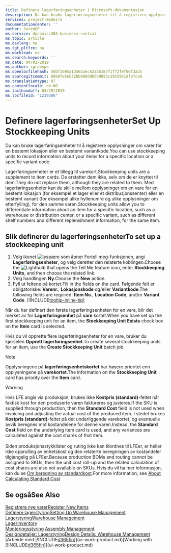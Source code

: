 ```yaml
---
title: Definere lagerføringsenheter | Microsoft-dokumentasjon
description: Du kan bruke lagerføringsenheter til å registrere opplysninger om varer for en bestemt lokasjon eller en bestemt variantkode.
services: project-madeira
documentationcenter: ''
author: SorenGP
ms.service: dynamics365-business-central
ms.topic: article
ms.devlang: na
ms.tgt_pltfrm: na
ms.workload: na
ms.search.keywords: ''
ms.date: 04/01/2019
ms.author: sgroespe
ms.openlocfilehash: 50bf3695a135652ec422bb187f1ff2fef06f3a35
ms.sourcegitcommit: 60b87e5eb32bb408dd65b9855c29159b1dfbfca8
ms.translationtype: HT
ms.contentlocale: nb-NO
ms.lasthandoff: 04/29/2019
ms.locfileid: "1239386"
---
```

# <a name="set-up-stockkeeping-units"></a><span data-ttu-id="dc18d-103">Definere lagerføringsenheter</span><span class="sxs-lookup"><span data-stu-id="dc18d-103">Set Up Stockkeeping Units</span></span>
<span data-ttu-id="dc18d-104">Du kan bruke lagerføringsenheter til å registrere opplysninger om varer for en bestemt lokasjon eller en bestemt variantkode.</span><span class="sxs-lookup"><span data-stu-id="dc18d-104">You can use stockkeeping units to record information about your items for a specific location or a specific variant code.</span></span>  

 <span data-ttu-id="dc18d-105">Lagerføringsenheter er et tillegg til varekort.</span><span class="sxs-lookup"><span data-stu-id="dc18d-105">Stockkeeping units are a supplement to item cards.</span></span> <span data-ttu-id="dc18d-106">De erstatter dem ikke, selv om de er knyttet til dem.</span><span class="sxs-lookup"><span data-stu-id="dc18d-106">They do not replace them, although they are related to them.</span></span> <span data-ttu-id="dc18d-107">Med lagerføringsenheter kan du skille mellom opplysninger om en vare for en bestemt lokasjon (for eksempel et lager eller et distribusjonssenter) eller en bestemt variant (for eksempel ulike hyllenumre og ulike opplysninger om etterfylling), for den samme varen.</span><span class="sxs-lookup"><span data-stu-id="dc18d-107">Stockkeeping units allow you to differentiate information about an item for a specific location, such as a warehouse or distribution center, or a specific variant, such as different shelf numbers and different replenishment information, for the same item.</span></span>  

## <a name="to-set-up-a-stockkeeping-unit"></a><span data-ttu-id="dc18d-108">Slik definerer du lagerføringsenheter</span><span class="sxs-lookup"><span data-stu-id="dc18d-108">To set up a stockkeeping unit</span></span>  

1.  <span data-ttu-id="dc18d-109">Velg ikonet ![lyspære som åpner Fortell meg-funksjonen](media/ui-search/search_small.png "Fortell hva du vil gjøre"), angi **Lagerføringsenheter**, og velg deretter den relaterte koblingen.</span><span class="sxs-lookup"><span data-stu-id="dc18d-109">Choose the ![Lightbulb that opens the Tell Me feature](media/ui-search/search_small.png "Tell me what you want to do") icon, enter **Stockkeeping Units**, and then choose the related link.</span></span>  
2.  <span data-ttu-id="dc18d-110">Velg handlingen **Ny**.</span><span class="sxs-lookup"><span data-stu-id="dc18d-110">Choose the **New** action.</span></span>  
3.  <span data-ttu-id="dc18d-111">Fyll ut feltene på kortet.</span><span class="sxs-lookup"><span data-stu-id="dc18d-111">Fill in the fields on the card.</span></span> <span data-ttu-id="dc18d-112">Følgende felt er obligatoriske: **Varenr.**, **Lokasjonskode** og/eller **Variantkode**.</span><span class="sxs-lookup"><span data-stu-id="dc18d-112">The following fields are required: **Item No.**, **Location Code**, and/or **Variant Code**.</span></span> [!INCLUDE[tooltip-inline-tip](includes/tooltip-inline-tip_md.md)]  

<span data-ttu-id="dc18d-113">Når du har definert den første lagerføringsenheten for en vare, blir det merket av for **Lagerføringsenhet** på **vare** kortet.</span><span class="sxs-lookup"><span data-stu-id="dc18d-113">When you have set up the first stockkeeping unit for an item, the **Stockkeeping Unit Exists** check box on the **Item** card is selected.</span></span>  

<span data-ttu-id="dc18d-114">Hvis du vil opprette flere lagerføringsenheter for en vare, bruker du kjørselen **Opprett lagerføringsenhet**.</span><span class="sxs-lookup"><span data-stu-id="dc18d-114">To create several stockkeeping units for an item, use the **Create Stockkeeping Unit** batch job.</span></span>  

> [!NOTE]  
>  <span data-ttu-id="dc18d-115">Opplysningene på **lagerføringsenhetskortet** har høyere prioritet enn opplysningene på **varekortet**.</span><span class="sxs-lookup"><span data-stu-id="dc18d-115">The information on the **Stockkeeping Unit** card has priority over the **Item** card.</span></span>

> [!Warning]
> <span data-ttu-id="dc18d-116">Hvis LFE angis via produksjon, brukes ikke **Kostpris (standard)**-feltet når faktisk kost for den produserte varen faktureres og justeres.</span><span class="sxs-lookup"><span data-stu-id="dc18d-116">If the SKU is supplied through production, then the **Standard Cost** field is not used when invoicing and adjusting the actual cost of the produced item.</span></span> <span data-ttu-id="dc18d-117">I stedet brukes **Kostpris (standard)**-feltet på det underliggende varekortet, og eventuelle avvik beregnes mot kostandelene for denne varen.</span><span class="sxs-lookup"><span data-stu-id="dc18d-117">Instead, the **Standard Cost** field on the underlying item card is used, and any variances are calculated against the cost shares of that item.</span></span><br /><br />
> <span data-ttu-id="dc18d-118">Siden produksjonsstykklister og ruting ikke kan tilordnes til LFEer, er heller ikke opprulling av enhetskost og den relaterte beregningen av kostandeler tilgjengelig på LFEer.</span><span class="sxs-lookup"><span data-stu-id="dc18d-118">Because production BOMs and routing cannot be assigned to SKUs, then the unit cost roll-up and the related calculation of cost shares are also not available on SKUs.</span></span> <span data-ttu-id="dc18d-119">Hvis du vil ha mer informasjon, kan du se [Om beregning av standardkost](finance-about-calculating-standard-cost.md).</span><span class="sxs-lookup"><span data-stu-id="dc18d-119">For more information, see [About Calculating Standard Cost](finance-about-calculating-standard-cost.md)</span></span>

## <a name="see-also"></a><span data-ttu-id="dc18d-120">Se også</span><span class="sxs-lookup"><span data-stu-id="dc18d-120">See Also</span></span>  
[<span data-ttu-id="dc18d-121">Registrere nye varer</span><span class="sxs-lookup"><span data-stu-id="dc18d-121">Register New Items</span></span>](inventory-how-register-new-items.md)  
[<span data-ttu-id="dc18d-122">Definere lagerstyring</span><span class="sxs-lookup"><span data-stu-id="dc18d-122">Setting Up Warehouse Management</span></span>](warehouse-setup-warehouse.md)  
[<span data-ttu-id="dc18d-123">Lagerstyring</span><span class="sxs-lookup"><span data-stu-id="dc18d-123">Warehouse Management</span></span>](warehouse-manage-warehouse.md)  
[<span data-ttu-id="dc18d-124">Lager</span><span class="sxs-lookup"><span data-stu-id="dc18d-124">Inventory</span></span>](inventory-manage-inventory.md)  
<span data-ttu-id="dc18d-125">[Monteringsstyring](assembly-assemble-items.md)  </span><span class="sxs-lookup"><span data-stu-id="dc18d-125">[Assembly Management](assembly-assemble-items.md)  </span></span>  
[<span data-ttu-id="dc18d-126">Designdetaljer: Lagerstyring</span><span class="sxs-lookup"><span data-stu-id="dc18d-126">Design Details: Warehouse Management</span></span>](design-details-warehouse-management.md)  
<span data-ttu-id="dc18d-127">[Arbeide med [!INCLUDE[d365fin](includes/d365fin_md.md)]](ui-work-product.md)</span><span class="sxs-lookup"><span data-stu-id="dc18d-127">[Working with [!INCLUDE[d365fin](includes/d365fin_md.md)]](ui-work-product.md)</span></span>  
